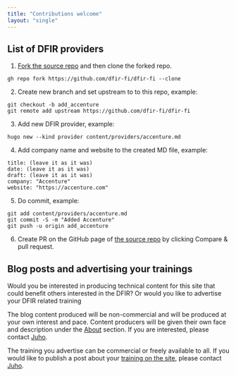 ```yaml
---
title: "Contributions welcome"
layout: "single"
---
```


## List of DFIR providers   

1. [Fork the source repo](https://github.com/dfir-fi/dfir-fi) and then clone the forked repo.
```
gh repo fork https://github.com/dfir-fi/dfir-fi --clone
```

2. Create new branch and set upstream to to this repo, example:

```
git checkout -b add_accenture
git remote add upstream https://github.com/dfir-fi/dfir-fi
```

3. Add new DFIR provider, example:
```
hugo new --kind provider content/providers/accenture.md
```

4. Add company name and website to the created MD file, example:
```
title: (leave it as it was)
date: (leave it as it was)
draft: (leave it as it was)
company: "Accenture"
website: "https://accenture.com"
```

5. Do commit, example:
```
git add content/providers/accenture.md
git commit -S -m "Added Accenture"
git push -u origin add_accenture
```

6. Create PR on the GitHub page of [the source repo](https://github.com/dfir-fi/dfir-fi) by clicking Compare & pull request.

## Blog posts and advertising your trainings

Would you be interested in producing technical content for this site that could benefit others interested in the DFIR? Or would you like to advertise your DFIR related training

The blog content produced will be non-commercial and will be produced at your own interest and pace. Content producers will be given their own face and description under the [About](/about) section. If you are interested, please contact [Juho](/about/whois).

The training you advertise can be commercial or freely available to all. If you would like to publish a post about your [training on the site](/training), please contact [Juho](/about/whois).
